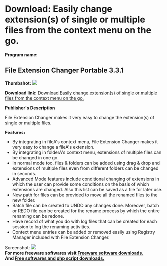 # Download: Easily change extension(s) of single or multiple files from the context menu on the go.

**Program name:**

## File Extension Changer Portable 3.3.1

  
**Thumbshot:** ![](http://www.freewarefiles.com/screenshot/extchngr33_md.jpg)   
  
**Download link:** [Download Easily change extension(s) of single or multiple files from the context menu on the go.](http://freesoftwares.boysofts.com/File-Extension-Changer-Portable_program_42740.html)  
  


**Publisher's Description**  
  


File Extension Changer makes it very easy to change the extension(s) of single or multiple files. 

**Features:**

  * By integrating in fileA's context menu, File Extension Changer makes it very easy to change a fileA's extension. 
  * By integrating in folderA's context menu, extensions of multiple files can be changed in one go. 
  * In normal mode too, files & folders can be added using drag & drop and extensions of multiple files even from different folders can be changed in seconds. 
  * Advanced Mode features include conditional changing of extensions in which the user can provide some conditions on the basis of which extensions are changed. Also this list can be saved as a file for later use. 
  * New path for files can be provided to move all the renamed files to the new folder. 
  * Batch file can be created to UNDO any changes done. Moreover, batch or REDO file can be created for the rename process by which the entire renaming can be redone. 
  * Have record of what you do with log files that can be created for each session to log the renaming activities. 
  * Context menu entries can be added or removed easily using Registry Manager included with File Extension Changer. 

  
  
Screenshot: ![](http://www.freewarefiles.com/screenshot/extchngr33.jpg)   
**For more freeware softwares visit [Freeware software downloads.](http://freesoftwares.boysofts.com/)**   
**And [Free softwares and php script downloads.](http://www.boysofts.com/)**
